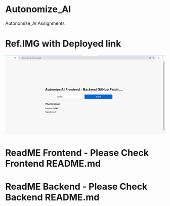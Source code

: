# Autonomize_AI
Autonomize_AI  Assignments 


# Ref.IMG with Deployed link 
![alt text](image.png)


# ReadME Frontend - Please Check Frontend README.md


# ReadME Backend - Please Check Backend README.md
